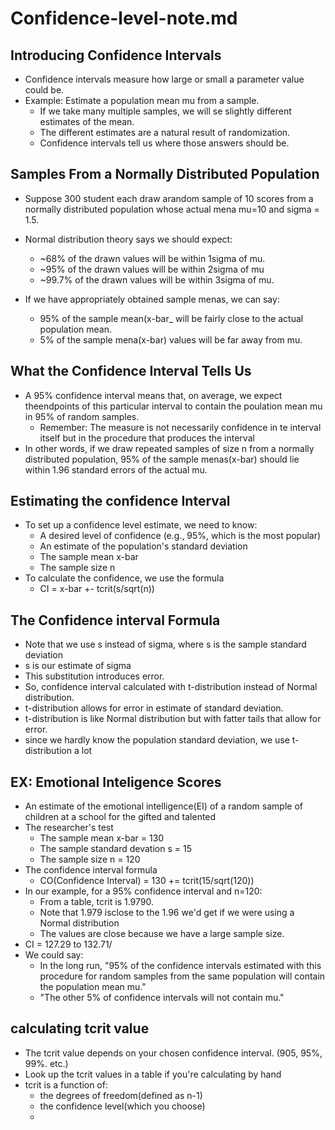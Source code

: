 # Confidence-level-note.md

## Introducing Confidence Intervals
- Confidence intervals measure how large or small a parameter value could be.
- Example: Estimate a population mean mu from a sample.
  - If we take many multiple samples, we will se slightly different estimates of the mean.
  - The different estimates are a natural result of randomization.
  - Confidence intervals tell us where those answers should be.


## Samples From a Normally Distributed Population
- Suppose 300 student each draw arandom sample of 10 scores from a normally distributed population whose actual mena mu=10 and sigma = 1.5.
- Normal distribution theory says we should expect:
  - ~68% of the drawn values will be within 1sigma of mu.
  - ~95% of the drawn values will be within 2sigma of mu
  - ~99.7% of the drawn values will be within 3sigma of mu.
 
- If we have appropriately obtained sample menas, we can say:
  - 95% of the sample mean(x-bar_ will be fairly close to the actual population mean.
  - 5% of the sample mena(x-bar) values will be far away from mu.
 
## What the Confidence Interval Tells Us
- A 95% confidence interval means that, on average, we expect theendpoints of this particular interval to contain the poulation mean mu in 95% of random samples.
  - Remember: The measure is not necessarily confidence in te interval itself but in the procedure that produces the interval
- In other words, if we draw repeated samples of size n from a normally distributed population, 95% of the sample menas(x-bar) should lie within 1.96 standard errors of the actual mu.

## Estimating the confidence Interval
- To set up a confidence level estimate, we need to know:
  - A desired level of confidence (e.g., 95%, which is the most popular)
  - An estimate of the population's standard deviation
  - The sample mean x-bar
  - The sample size n
 - To calculate the confidence, we use the formula
   - CI = x-bar +- tcrit(s/sqrt(n))
  
## The Confidence interval Formula
- Note that we use s instead of sigma, where s is the sample standard deviation
- s is our estimate of sigma
- This substitution introduces error.
- So, confidence interval calculated with t-distribution instead of Normal distribution.
- t-distribution allows for error in estimate of standard deviation.
- t-distribution is like Normal distribution but with fatter tails that allow for error.
- since we hardly know the population standard deviation, we use t-distribution a lot

## EX: Emotional Inteligence Scores
- An estimate of the emotional intelligence(EI) of a random sample of children at a school for the gifted and talented
- The researcher's test
  - The sample mean x-bar = 130
  - The sample standard devation s = 15
  - The sample size n = 120
- The confidence interval formula
    - CO(Confidence Interval) = 130 += tcrit(15/sqrt(120))
- In our example, for a 95% confidence interval and n=120:
  - From a table, tcrit is 1.9790.
  - Note that 1.979 isclose to the 1.96 we'd get if we were using a Normal distribution
  - The values are close because we have a large sample size.
- CI = 127.29 to 132.71/
- We could say:
    - In the long run, "95% of the confidence intervals estimated with this procedure for random samples from the same population will contain the population mean mu."
    - "The other 5% of confidence intervals will not contain mu."
 ## calculating tcrit value   
- The tcrit value depends on your chosen confidence interval. (905, 95%, 99%. etc.)
- Look up the tcrit values in a table if you're calculating by hand
- tcrit is a function of:
  - the degrees of freedom(defined as n-1)
  - the confidence level(which you choose)
  - 

